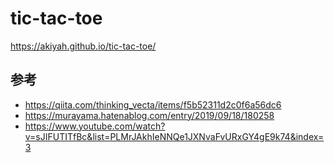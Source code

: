 # tic-tac-toe

https://akiyah.github.io/tic-tac-toe/

## 参考

- https://qiita.com/thinking_vecta/items/f5b52311d2c0f6a56dc6
- https://murayama.hatenablog.com/entry/2019/09/18/180258
- https://www.youtube.com/watch?v=sJIFUTITfBc&list=PLMrJAkhIeNNQe1JXNvaFvURxGY4gE9k74&index=3
